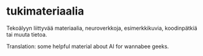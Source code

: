 # tukimateriaalia
Tekoälyyn liittyvää materiaalia, neuroverkkoja, esimerkkikuvia, koodinpätkiä tai muuta tietoa. 

Translation: some helpful material about AI for wannabee geeks.
